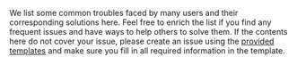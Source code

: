 We list some common troubles faced by many users and their corresponding solutions here. Feel free to enrich the list if you find any frequent issues and have ways to help others to solve them. If the contents here do not cover your issue, please create an issue using the [provided templates](https://github.com/open-mmlab/mmgeneration/blob/master/.github/ISSUE_TEMPLATE/error-report.md) and make sure you fill in all required information in the template.
